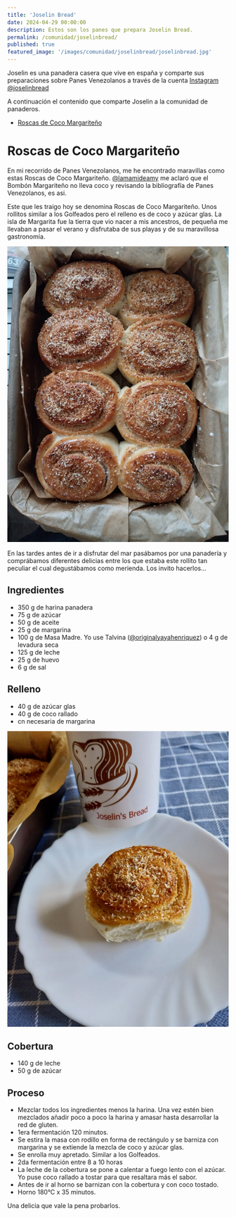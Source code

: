 ```yaml
---
title: 'Joselin Bread'
date: 2024-04-29 00:00:00
description: Estos son los panes que prepara Joselin Bread.
permalink: /comunidad/joselinbread/
published: true
featured_image: '/images/comunidad/joselinbread/joselinbread.jpg'
---
```


Joselin es una panadera casera que vive en españa y comparte sus preparaciones sobre Panes Venezolanos a través de la cuenta [Instagram @joselinbread](https://instagram.com/joselinbread/)

A continuación el contenido que comparte Joselin a la comunidad de panaderos.

* [Roscas de Coco Margariteño](#rosca)

<div id="rosca"></div>

# Roscas de Coco Margariteño

En mi recorrido de Panes Venezolanos, me he encontrado maravillas como estas Roscas de Coco Margariteño. [@lamamideamy](https://instagram.com/lamamideamy/) me aclaró que el Bombón Margariteño no lleva coco y revisando la bibliografía de Panes Venezolanos, es asi. 

Este que les traigo hoy se denomina Roscas de Coco Margariteño. Unos rollitos similar a los Golfeados pero el relleno es de coco y azúcar glas. La isla de Margarita fue la tierra que vio nacer a mis ancestros, de pequeña me llevaban a pasar el verano y disfrutaba de sus playas y de su maravillosa gastronomía. 

<img class="post_image post_image_right" src="/images/comunidad/joselinbread/joselinbread-roscas-01.jpg" alt="{{page.title}}">

En las tardes antes de ir a disfrutar del mar pasábamos por una panadería y comprábamos diferentes delicias entre los que estaba este rollito tan peculiar el cual degustábamos como merienda. Los invito hacerlos...

## Ingredientes

- 350 g de harina panadera 
- 75 g de azúcar 
- 50 g de aceite 
- 25 g de margarina
- 100 g de Masa Madre.  Yo use Talvina ([@originalyayahenriquez](https://instagram.com/originalyayahenriquez/)) o 4 g de levadura seca
- 125 g de leche
- 25 g de huevo 
- 6 g de sal 

## Relleno

- 40 g de azúcar glas
- 40 g de coco rallado 
- cn necesaria de margarina 

<img class="post_image post_image_right" src="/images/comunidad/joselinbread/joselinbread-roscas-04.jpg" alt="{{page.title}}">

## Cobertura 

- 140 g de leche
- 50 g de azúcar 

## Proceso

- Mezclar todos los ingredientes menos la harina. Una vez estén bien mezclados añadir poco a poco la harina y amasar hasta desarrollar la red de gluten. 
- 1era fermentación 120 minutos.
- Se estira la masa con rodillo en forma de rectángulo y se barniza con margarina y se extiende la mezcla de coco y azúcar glas. 
- Se enrolla muy apretado. Similar a los Golfeados. 
- 2da fermentación  entre 8 a 10 horas 
- La leche de la cobertura se pone a calentar a fuego lento con el azúcar.  Yo puse coco rallado a tostar para que resaltara más el sabor.  
- Antes de ir al horno se barnizan con la cobertura y con coco tostado.  
- Horno 180°C x 35 minutos. 

Una delicia que vale la pena probarlos.
